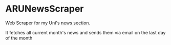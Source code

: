 # ARUNewsScraper
Web Scraper for my Uni's [news section](https://aru.ac.uk/news).

It fetches all current month's news and sends them via email on the last day of the month
